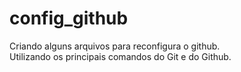 # config_github

<p>Criando alguns arquivos para reconfigura o github.<br>
Utilizando os principais comandos do Git e do Github.
</p>
